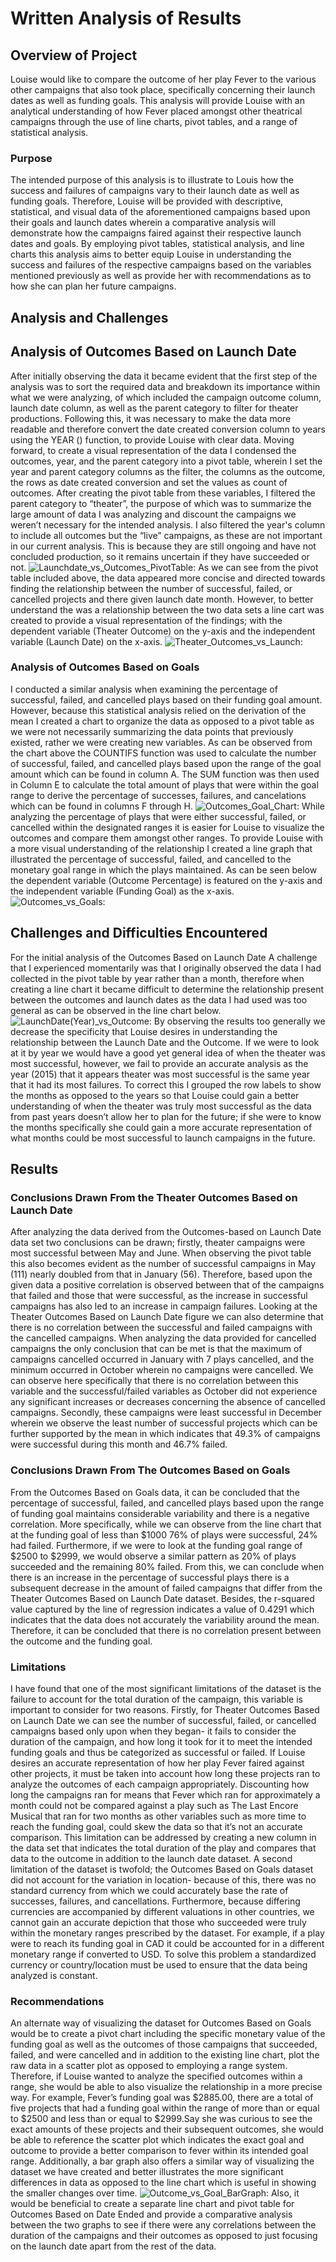# Written Analysis of Results

## Overview of Project
Louise would like to compare the outcome of her play Fever to the various other campaigns that also took place, 
specifically concerning their launch dates as well as funding goals. This analysis will provide Louise with an analytical 
understanding of how Fever placed amongst other theatrical campaigns through the use of line charts, pivot tables, and a range of statistical analysis.  

### Purpose
The intended purpose of this analysis is to illustrate to Louis how the success and failures of campaigns vary to their launch date as well as funding goals. 
Therefore, Louise will be provided with descriptive, statistical, and visual data of the aforementioned campaigns based upon their goals and launch dates 
wherein a comparative analysis will demonstrate how the campaigns faired against their respective launch dates and goals. By employing pivot tables, 
statistical analysis, and line charts this analysis aims to better equip Louise in understanding the success and failures of the respective campaigns based 
on the variables mentioned previously as well as provide her with recommendations as to how she can plan her future campaigns.  

## Analysis and Challenges
## Analysis of Outcomes Based on Launch Date
After initially observing the data it became evident that the first step of the analysis was to sort the required data and breakdown its importance within 
what we were analyzing, of which included the campaign outcome column, launch date column, as well as the parent category to filter for theater productions. 
Following this, it was necessary to make the data more readable and therefore convert the date created conversion column to years using the YEAR () function,
to provide Louise with clear data. Moving forward, to create a visual representation of the data I condensed the outcomes, year, and the parent category into 
a pivot table, wherein I set the year and parent category columns as the filter, the columns as the outcome, the rows as date created conversion and set the 
values as count of outcomes. After creating the pivot table from these variables, I filtered the parent category to “theater”, the purpose of which was to 
summarize the large amount of data I was analyzing and discount the campaigns we weren’t necessary for the intended analysis. I also filtered the year's column 
to include all outcomes but the “live” campaigns, as these are not important in our current analysis. This is because they are still ongoing and have not 
concluded production, so it remains uncertain if they have succeeded or not. 
![Launchdate_vs_Outcomes_PivotTable:](./Resources/Launchdate_vs_Outcomes_PivotTable.png)
As we can see from the pivot table included above, the data appeared more concise and directed towards finding the relationship between the number of successful,
failed, or cancelled projects and there given launch date month. However, to better understand the was a relationship between the two data sets a line cart was
created to provide a visual representation of the findings; with the dependent variable (Theater Outcome) on the y-axis and the independent variable (Launch Date)
on the x-axis.
![Theater_Outcomes_vs_Launch:](./Resources/Theater_Outcomes_vs_Launch.png)

### Analysis of Outcomes Based on Goals
I conducted a similar analysis when examining the percentage of successful, failed, and cancelled plays based on their funding goal amount. 
However, because this statistical analysis relied on the derivation of the mean I created a chart to organize the data as opposed to a pivot table as we 
were not necessarily summarizing the data points that previously existed, rather we were creating new variables.
As can be observed from the chart above the COUNTIFS function was used to calculate the number of successful, failed, and cancelled plays based upon the range
of the goal amount which can be found in column A. The SUM function was then used in Column E to calculate the total amount of plays that were within the goal 
range to derive the percentage of successes, failures, and cancelations which can be found in columns F through H.
![Outcomes_Goal_Chart:](./Resources/Outcomes_Goal_Chart.png)
While analyzing the percentage of plays that were either successful, failed, or cancelled within the designated ranges it is easier for Louise to visualize 
the outcomes and compare them amongst other ranges. To provide Louise with a more visual understanding of the relationship I created a line graph that illustrated 
the percentage of successful, failed, and cancelled to the monetary goal range in which the plays maintained. As can be seen below the dependent 
variable (Outcome Percentage) is featured on the y-axis and the independent variable (Funding Goal) as the x-axis.
![Outcomes_vs_Goals:](./Resources/Outcomes_vs_Goals.png)

## Challenges and Difficulties Encountered
For the initial analysis of the Outcomes Based on Launch Date A challenge that I experienced momentarily was that I originally observed the data I had 
collected in the pivot table by year rather than a month, therefore when creating a line chart it became difficult to determine the relationship present
between the outcomes and launch dates as the data I had used was too general as can be observed in the line chart below.
![LaunchDate(Year)_vs_Outcome:](./Resources/Launch%20Date(Year)_vs_Outcome.png)
By observing the results too generally we decrease the specificity that Louise desires in understanding the relationship between the Launch Date and the Outcome.
If we were to look at it by year we would have a good yet general idea of when the theater was most successful, however, we fail to provide an accurate 
analysis as the year (2015) that it appears theater was most successful is the same year that it had its most failures. To correct this I grouped the row 
labels to show the months as opposed to the years so that Louise could gain a better understanding of when the theater was truly most successful as the data 
from past years doesn’t allow her to plan for the future; if she were to know the months specifically she could gain a more accurate representation of what 
months could be most successful to launch campaigns in the future.

## Results
### Conclusions Drawn From the Theater Outcomes Based on Launch Date
After analyzing the data derived from the Outcomes-based on Launch Date data set two conclusions can be drawn; firstly, theater campaigns were most 
successful between May and June. When observing the pivot table this also becomes evident as the number of successful campaigns in May (111) nearly 
doubled from that in January (56). Therefore, based upon the given data a positive correlation is observed between that of the campaigns that failed and 
those that were successful, as the increase in successful campaigns has also led to an increase in campaign failures. Looking at the Theater Outcomes Based 
on Launch Date figure we can also determine that there is no correlation between the successful and failed campaigns with the cancelled campaigns. 
When analyzing the data provided for cancelled campaigns the only conclusion that can be met is that the maximum of campaigns cancelled occurred in January
with 7 plays cancelled, and the minimum occurred in October wherein no campaigns were cancelled. We can observe here specifically that there is no correlation 
between this variable and the successful/failed variables as October did not experience any significant increases or decreases concerning the absence of 
cancelled campaigns. Secondly, these campaigns were least successful in December wherein we observe the least number of successful projects which can be
further supported by the mean in which indicates that 49.3% of campaigns were successful during this month and 46.7% failed.

### Conclusions Drawn From The Outcomes Based on Goals 
From the Outcomes Based on Goals data, it can be concluded that the percentage of successful, failed, and cancelled plays based upon the range of
funding goal maintains considerable variability and there is a negative correlation. More specifically, while we can observe from the line chart that at 
the funding goal of less than $1000 76% of plays were successful, 24% had failed. Furthermore, if we were to look at the funding goal range of $2500 to $2999, 
we would observe a similar pattern as 20% of plays succeeded and the remaining 80% failed. From this, we can conclude when there is an increase in the percentage
of successful plays there is a subsequent decrease in the amount of failed campaigns that differ from the Theater Outcomes Based on Launch Date dataset. 
Besides, the r-squared value captured by the line of regression indicates a value of 0.4291 which indicates that the data does not accurately the variability
around the mean. Therefore, it can be concluded that there is no correlation present between the outcome and the funding goal.

### Limitations 
I have found that one of the most significant limitations of the dataset is the failure to account for the total duration of the campaign, this variable 
is important to consider for two reasons. Firstly, for Theater Outcomes Based on Launch Date we can see the number of successful, failed, or cancelled 
campaigns based only upon when they began- it fails to consider the duration of the campaign, and how long it took for it to meet the intended funding goals 
and thus be categorized as successful or failed. If Louise desires an accurate representation of how her play Fever faired against other projects, it must be 
taken into account how long these projects ran to analyze the outcomes of each campaign appropriately. Discounting how long the campaigns ran for means 
that Fever which ran for approximately a month could not be compared against a play such as The Last Encore Musical that ran for two months as other variables
such as more time to reach the funding goal, could skew the data so that it’s not an accurate comparison. This limitation can be addressed by creating a 
new column in the data set that indicates the total duration of the play and compares that data to the outcome in addition to the launch date dataset.
A second limitation of the dataset is twofold; the Outcomes Based on Goals dataset did not account for the variation in location- because of this, there 
was no standard currency from which we could accurately base the rate of successes, failures, and cancellations. Furthermore, because differing currencies
are accompanied by different valuations in other countries, we cannot gain an accurate depiction that those who succeeded were truly within the monetary
ranges prescribed by the dataset. For example, if a play were to reach its funding goal in CAD it could be accounted for in a different monetary range if 
converted to USD. To solve this problem a standardized currency or country/location must be used to ensure that the data being analyzed is constant.

### Recommendations 
An alternate way of visualizing the dataset for Outcomes Based on Goals would be to create a pivot chart including the specific monetary value of the funding 
goal as well as the outcomes of those campaigns that succeeded, failed, and were cancelled and in addition to the existing line chart, plot the raw data in 
a scatter plot as opposed to employing a range system. Therefore, if Louise wanted to analyze the specified outcomes within a range, she would be able to 
also visualize the relationship in a more precise way. For example, Fever’s funding goal was $2885.00, there are a total of five projects that had a funding 
goal within the range of more than or equal to $2500 and less than or equal to $2999.Say she was curious to see the exact amounts of these projects and their
subsequent outcomes, she would be able to reference the scatter plot which indicates the exact goal and outcome to provide a better comparison to fever within 
its intended goal range. Additionally, a bar graph also offers a similar way of visualizing the dataset we have created and better illustrates the more 
significant differences in data as opposed to the line chart which is useful in showing the smaller changes over time.
![Outcome_vs_Goal_BarGraph:](./Resources/Outcome_vs_Goal_BarGraph.png)
Also, it would be beneficial to create a separate line chart and pivot table for Outcomes Based on Date Ended and provide a comparative analysis between 
the two graphs to see if there were any correlations between the duration of the campaigns and their outcomes as opposed to just focusing on the launch 
date apart from the rest of the data.
